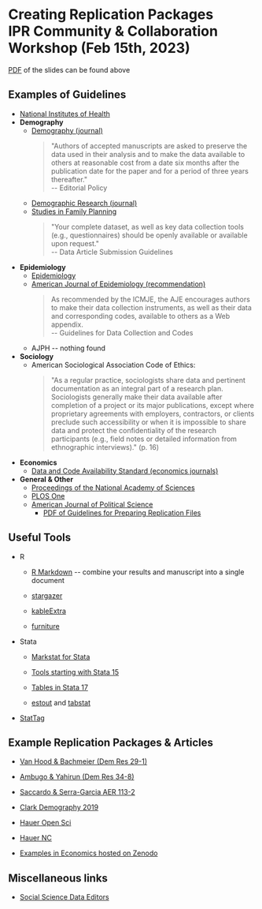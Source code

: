 # Creating Replication Packages <br> IPR Community &amp; Collaboration Workshop (Feb 15th, 2023)

[PDF](https://github.com/buckipr/IPRCC_Replication/blob/main/replication.pdf) of the slides can be found above

## Examples of Guidelines

* [National Institutes of Health](https://www.nih.gov/research-training/rigor-reproducibility)
* **Demography**
  * [Demography (journal)](https://www.populationassociation.org/demography/for-authors/editorial-policy) 
    > "Authors of accepted manuscripts are asked to preserve the data used in their analysis and to make the data available to others at reasonable cost from a date six months after the publication date for the paper and for a period of three years thereafter." <br>
    > -- Editorial Policy
  * [Demographic Research (journal)](https://www.demographic-research.org/info/guidelines.htm#Replicability)
  * [Studies in Family Planning](https://onlinelibrary.wiley.com/page/journal/17284465/homepage/forauthors.html)
    > "Your complete dataset, as well as key data collection tools (e.g., questionnaires) should be openly available or available upon request."
    > <br> -- Data Article Submission Guidelines
* **Epidemiology**
  * [Epidemiology](https://journals.lww.com/epidem/Fulltext/2009/03000/Epidemiology,_Data_Sharing,_and_the_Challenge_of.3.aspx)
  * [American Journal of Epidemiology (recommendation)](https://academic.oup.com/aje/pages/Instructions_To_Authors#Data-Collection-and-Codes)
    > As recommended by the ICMJE, the AJE encourages authors to make their data collection instruments, as well as their data and corresponding codes, available to others as a Web appendix. <br> -- Guidelines for Data Collection and Codes
  * AJPH -- nothing found
* **Sociology**
  * American Sociological Association Code of Ethics:
    > "As a regular practice, sociologists share data and pertinent documentation as an integral
part of a research plan. Sociologists generally make their data available after completion of
a project or its major publications, except where proprietary agreements with employers,
contractors, or clients preclude such accessibility or when it is impossible to share data and
protect the confidentiality of the research participants (e.g., field notes or detailed
information from ethnographic interviews)." (p. 16)
* **Economics** 
  * [Data and Code Availability Standard (economics journals)](https://datacodestandard.org/journals/)
* **General & Other**
  * [Proceedings of the National Academy of Sciences](https://www.pnas.org/author-center/editorial-and-journal-policies#materials-and-data-availability)
  * [PLOS One](https://journals.plos.org/plosone/s/submission-guidelines#loc-materials-and-methods) 
  * [American Journal of Political Science](https://ajps.org/guidelines-for-accepted-articles/)
    - [PDF of Guidelines for Preparing Replication Files](https://ajps.org/wp-content/uploads/2018/05/ajps_replication-guidelines-2-1.pdf)

## Useful Tools

* R

  + [R Markdown](https://rmarkdown.rstudio.com/articles_intro.html) -- combine your results and
  manuscript into a single document
  
  + [stargazer](https://cran.r-project.org/web/packages/stargazer/vignettes/stargazer.pdf)
  
  + [kableExtra](https://cran.r-project.org/web/packages/kableExtra/vignettes/awesome_table_in_html.html)
  
  + [furniture](https://cran.r-project.org/web/packages/furniture/vignettes/Furniture.html)
 
* Stata

  + [Markstat for Stata](https://grodri.github.io/markstat/docx)

  + [Tools starting with Stata 15](https://www.stata.com/stata15/create-word-documents/)

  + [Tables in Stata 17](https://www.stata.com/new-in-stata/tables/)
  
  + [estout](http://repec.org/bocode/e/estout/estout.html) and [tabstat](https://www.stata.com/manuals/rtabstat.pdf)
  
* [StatTag](https://sites.northwestern.edu/stattag/)


## Example Replication Packages & Articles

* [Van Hood & Bachmeier (Dem Res 29-1)](https://www.demographic-research.org/volumes/vol29/1/default.htm)

* [Ambugo & Yahirun (Dem Res 34-8)](https://www.demographic-research.org/volumes/vol34/8/default.htm)

* [Saccardo & Serra-Garcia AER 113-2](https://www.aeaweb.org/articles?id=10.1257/aer.20201333)

* [Clark Demography 2019](https://github.com/sinafala/svd-comp)

* [Hauer Open Sci](https://github.com/mathewhauer/county_projections_official)

* [Hauer NC](https://github.com/mathewhauer/SLR-typology-replication)

* [Examples in Economics hosted on Zenodo](https://zenodo.org/communities/restud-replication/?page=1&size=20)

## Miscellaneous links

* [Social Science Data Editors](https://social-science-data-editors.github.io/guidance/)

